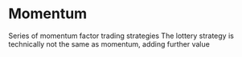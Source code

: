 # Momentum
Series of momentum factor trading strategies 
The lottery strategy is technically not the same as momentum, adding further value 
